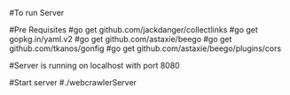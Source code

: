 #To run Server


#Pre Requisites
#go get github.com/jackdanger/collectlinks
#go get gopkg.in/yaml.v2
#go get github.com/astaxie/beego
#go get github.com/tkanos/gonfig
#go get github.com/astaxie/beego/plugins/cors

#Server is running on localhost with port 8080

#Start server 
#./webcrawlerServer 

